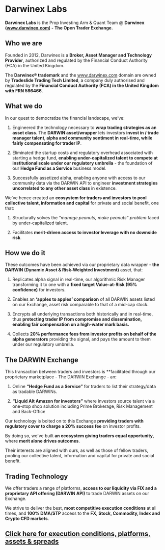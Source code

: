 # Darwinex Labs
**Darwinex Labs** is the Prop Investing Arm &amp; Quant Team @ **Darwinex (www.darwinex.com) - The Open Trader Exchange.**

## Who we are

Founded in 2012, Darwinex is a **Broker, Asset Manager and Technology Provider**, authorized and regulated by the Financial Conduct Authority (FCA) in the United Kingdom. 

The **Darwinex® trademark** and the www.darwinex.com domain are owned by **Tradeslide Trading Tech Limited**, a company duly authorised and regulated by the **Financial Conduct Authority (FCA) in the United Kingdom with FRN 586466**.
		
## What we do

In our quest to democratize the financial landscape, we’ve: 

1. Engineered the technology necessary to **wrap trading strategies as an asset class**. The **DARWIN asset/wrapper** lets investors **invest in / trade manager talent, alpha and community sentiment in real-time, while fairly compensating for trader IP**.

1. Eliminated the startup costs and regulatory overhead associated with starting a hedge fund, **enabling under-capitalized talent to compete at institutional scale under our regulatory umbrella** - the foundation of our **Hedge Fund as a Service** business model.

1. Successfully assetized alpha, enabling anyone with access to our community data via the DARWIN API to engineer **investment strategies uncorrelated to any other asset class** in existence.

We’ve hence created an **ecosystem for traders and investors to pool collective talent, information and capital** for private and social benefit, one that:

1. Structurally solves the _“manage peanuts, make peanuts” problem_ faced by under-capitalized talent.

1. Facilitates **merit-driven access to investor leverage with no downside risk**.

## How we do it

These outcomes have been achieved via our proprietary data wrapper - **the DARWIN (Dynamic Asset & Risk-Weighted Investment)** asset, that:

1. Replicates alpha signal in real-time, our algorithmic Risk Manager transforming it to one with a **fixed target Value-at-Risk (95% confidence)** for investors.

1. Enables an **‘apples to apples’ comparison** of all DARWIN assets listed on our Exchange, asset risk comparable to that of a mid-cap stock.

1. Encrypts all underlying transactions both historically and in real-time, thus **protecting trader IP from compromise and dissemination, enabling fair compensation on a high-water mark basis.**

1. Collects **20% performance fees from investor profits on behalf of the alpha generators** providing the signal, and pays the amount to them under our regulatory umbrella.

## The DARWIN Exchange

This transaction between traders and investors is **facilitated through our proprietary marketplace - The DARWIN Exchange - an:

1. Online **“Hedge Fund as a Service”** for traders to list their strategy/data as tradable DARWINs.

1. **“Liquid Alt Amazon for investors”** where investors source talent via a one-stop shop solution including Prime Brokerage, Risk Management and Back-Office

Our technology is bolted on to this Exchange **providing traders with regulatory cover to charge a 20% success fee** on investor profits.		

By doing so, we've built **an ecosystem giving traders equal opportunity**, where **merit alone drives outcomes**. 

Their interests are aligned with ours, as well as those of fellow traders, pooling our collective talent, information and capital for private and social benefit.	
			
## Trading Technology

We offer traders a range of platforms, **access to our liquidity via FIX and a proprietary API offering (DARWIN API)** to trade DARWIN assets on our Exchange.

We strive to deliver the best, **most competitive execution conditions** at all times, and **100% DMA/STP** access to the **FX, Stock, Commodity, Index and Crypto CFD markets**.

## [Click here for execution conditions, platforms, assets & spreads](https://www.darwinex.com/executionconditions?utm_source=github&utm_medium=main-page&utm_content=intro-bottom)
